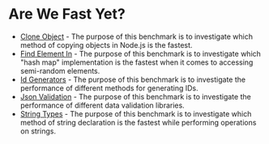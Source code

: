 # Are We Fast Yet?

- [Clone Object](src/benchmarks/clone-object/readme.md) - The purpose of this benchmark is to investigate which method of copying objects in Node.js is the fastest.
- [Find Element In](src/benchmarks/find-element-in/readme.md) - The purpose of this benchmark is to investigate which "hash map" implementation is the fastest when it comes to accessing semi-random elements.
- [Id Generators](src/benchmarks/id-generators/readme.md) - The purpose of this benchmark is to investigate the performance of different methods for generating IDs.
- [Json Validation](src/benchmarks/json-validation/readme.md) - The purpose of this benchmark is to investigate the performance of different data validation libraries.
- [String Types](src/benchmarks/string-types/readme.md) - The purpose of this benchmark is to investigate which method of string declaration is the fastest while performing operations on strings.
